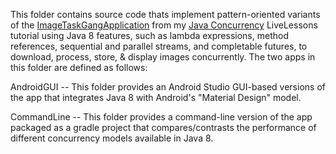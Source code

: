 This folder contains source code thats implement pattern-oriented
variants of the
[ImageTaskGangApplication](https://github.com/douglascraigschmidt/LiveLessons/tree/master/ImageTaskGangApplication)
from my [Java
Concurrency](http://www.dre.vanderbilt.edu/~schmidt/LiveLessons/CPiJava/)
LiveLessons tutorial using Java 8 features, such as lambda
expressions, method references, sequential and parallel streams, and
completable futures, to download, process, store, & display images
concurrently. The two apps in this folder are defined as follows:

AndroidGUI -- This folder provides an Android Studio GUI-based
versions of the app that integrates Java 8 with Android's "Material
Design" model.

CommandLine -- This folder provides a command-line version of the app
packaged as a gradle project that compares/contrasts the performance
of different concurrency models available in Java 8.


